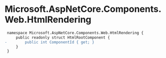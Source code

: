 # Microsoft.AspNetCore.Components.Web.HtmlRendering

``` diff
 namespace Microsoft.AspNetCore.Components.Web.HtmlRendering {
     public readonly struct HtmlRootComponent {
-        public int ComponentId { get; }
     }
 }
```
